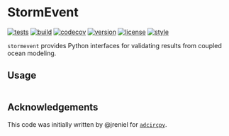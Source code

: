 # StormEvent

[![tests](https://github.com/zacharyburnettNOAA/StormEvent/workflows/tests/badge.svg)](https://github.com/zacharyburnettNOAA/StormEvent/actions?query=workflow%3Atests)
[![build](https://github.com/zacharyburnettNOAA/StormEvent/workflows/build/badge.svg)](https://github.com/zacharyburnettNOAA/StormEvent/actions?query=workflow%3Abuild)
[![codecov](https://codecov.io/gh/zacharyburnettNOAA/StormEvent/branch/main/graph/badge.svg?token=BQWB1QKJ3Q)](https://codecov.io/gh/zacharyburnettNOAA/StormEvent)
[![version](https://img.shields.io/pypi/v/StormEvent)](https://pypi.org/project/StormEvent)
[![license](https://img.shields.io/github/license/zacharyburnettNOAA/StormEvent)](https://opensource.org/licenses/gpl-license)
[![style](https://sourceforge.net/p/oitnb/code/ci/default/tree/_doc/_static/oitnb.svg?format=raw)](https://sourceforge.net/p/oitnb/code)

`stormevent` provides Python interfaces for validating results from coupled ocean modeling.

## Usage

```python

```

## Acknowledgements

This code was initially written by @jreniel for [`adcircpy`](https://github.com/zacharyburnettNOAA/adcircpy). 

